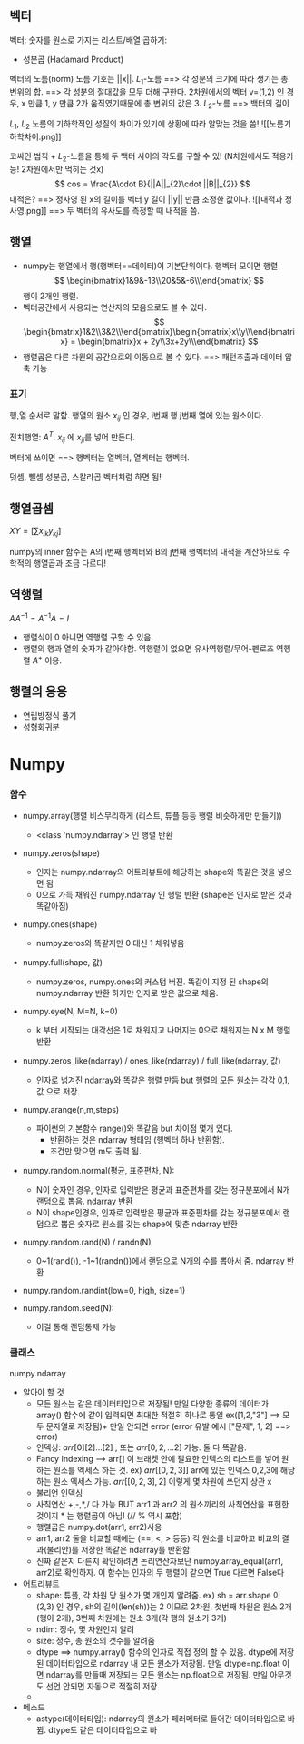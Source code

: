 ## 벡터
벡터: 숫자를 원소로 가지는 리스트/배열
곱하기:
- 성분곱 (Hadamard Product)

벡터의 노름(norm) 
노름 기호는 ||x||.
$L_{1}$-노름 ==> 각 성분의 크기에 따라 생기는 총 변위의 합. ==> 각 성분의 절대값을 모두 더해 구한다. 2차원에서의 벡터 v=(1,2) 인 경우, x 만큼 1, y 만큼 2가 움직였기때문에 총 변위의 값은 3.
$L_{2}$-노름 ==> 백터의 길이

$L_{1}$, $L_{2}$ 노름의 기하학적인 성질의 차이가 있기에 상황에 따라 알맞는 것을 씀!
![[노름기하학차이.png]]

코싸인 법칙 + $L_{2}$-노름을 통해 두 백터 사이의 각도를 구할 수 있! (N차원에서도 적용가능! 2차원에서만 먹히는 것x)
$$
cos = \frac{A\cdot B}{||A||_{2}\cdot ||B||_{2}}
$$
내적은? ==> 정사영 된 x의 길이를 벡터 y 길이 ||y|| 만큼 조정한 값이다.
![[내적과 정사영.png]]
==> 두 벡터의 유사도를 측정할 때 내적을 씀.
## 행열
- numpy는 행열에서 행(행벡터\==데이터)이 기본단위이다.
행벡터 모이면 행렬
$$
\begin{bmatrix}1&9&-13\\20&5&-6\\\end{bmatrix}
$$
행이 2개인 행렬.
- 벡터공간에서 사용되는 연산자의 모음으로도 볼 수 있다.
$$
\begin{bmatrix}1&2\\3&2\\\end{bmatrix}\begin{bmatrix}x\\y\\\end{bmatrix} = \begin{bmatrix}x + 2y\\3x+2y\\\end{bmatrix}
$$
- 행렬곱은 다른 차원의 공간으로의 이동으로 볼 수 있다. ==> 패턴추출과 데이터 압축 가능

### 표기
행,열 순서로 말함. 행열의 원소 $x_{ij}$ 인 경우, i번째 행 j번째 열에 있는 원소이다.

전치행열: $A^{T}$.
$x_{ij}$ 에 $x_{ji}$를 넣어 만든다.

벡터에 쓰이면 ==> 행벡터는 열벡터, 열벡터는 행벡터.

덧셈, 뺄셈 성분곱, 스칼라곱 벡터처럼 하면 됨!
## 행열곱셈
$XY = [\sum x_{ik}y_{kj}$]

numpy의 inner 함수는 A의 i번째 행벡터와 B의 j번째 행벡터의 내적을 계산하므로 수학적의 행열곱과 조금 다르다!

## 역행렬
$AA^{-1}=A^{-1}A=I$
- 행렬식이 0 아니면 역행렬 구할 수 있음.
- 행렬의 행과 열의 숫자가 같아야함.
역행렬이 없으면 유사역행렬/무어-펜로즈 역행렬 $A^{+}$ 이용.

## 행렬의 응용
- 연립방정식 풀기
- 성형회귀분
# Numpy

### 함수
- numpy.array(행렬 비스무리하게 (리스트, 튜플 등등 행렬 비슷하게만 만들기))
	- <class 'numpy.ndarray'> 인 행렬 반환
- numpy.zeros(shape)
	- 인자는 numpy.ndarray의 어트리뷰트에 해당하는 shape와 똑같은 것을 넣으면 됨
	- 0으로 가득 채워진 numpy.ndarray 인 행렬 반환 (shape은 인자로 받은 것과 똑같아짐)
- numpy.ones(shape)
	- numpy.zeros와 똑같지만 0 대신 1 채워넣음
- numpy.full(shape, 값)
	- numpy.zeros, numpy.ones의 커스텀 버젼. 똑같이 지정 된 shape의 numpy.ndarray 반환 하지만 인자로 받은 값으로 체움.
- numpy.eye(N, M=N, k=0)
	- k 부터 시작되는 대각선은 1로 채워지고 나머지는 0으로 채워지는 N x M 행렬 반환
- numpy.zeros_like(ndarray) / ones_like(ndarray) / full_like(ndarray, 값)
	- 인자로 넘겨진 ndarray와 똑같은 행렬 만듬 but 행렬의 모든 원소는 각각 0,1, 값 으로 저장 
- numpy.arange(n,m,steps)
	- 파이썬의 기본함수 range()와 똑같음 but 차이점 몇개 있다.
		-  반환하는 것은 ndarray 형태임 (행벡터 하나 반환함).
		-  조건만 맞으면 m도 출력 됨.
- numpy.random.normal(평균, 표준편차, N):
	- N이 숫자인 경우, 인자로 입력받은 평균과 표준편차를 갖는 정규분포에서 N개 랜덤으로 뽑음. ndarray 반환
	- N이 shape인경우, 인자로 입력받은 평균과 표준편차를 갖는 정규분포에서 랜덤으로 뽑은 숫자로 원소를 갖는 shape에 맞춘 ndarray 반환
- numpy.random.rand(N) / randn(N)
	- 0~1(rand()), -1~1(randn())에서 랜덤으로 N개의 수를 뽑아서 줌. ndarray 반환
- numpy.random.randint(low=0, high, size=1)

- numpy.random.seed(N):
	- 이걸 통해 랜덤통제 가능

### 클래스 
numpy.ndarray
- 알아야 할 것
	- 모든 원소는 같은 데이터타입으로 저장됨! 만일 다양한 종류의 데이터가 array() 함수에 같이 입력되면  최대한 적절히 하나로 통일 ex([1,2,"3"] ==> 모두 문자열로 저장됨)+ 만일 안되면 error (error 유발 예시 ["문제", 1, 2] ==> error)
	- 인덱싱: $arr[0][2]\dots[2]$ , 또는 $arr[0, 2, \dots 2]$ 가능. 둘 다 똑같음.
	- Fancy Indexing --> arr\[\] 이 브래켓 안에 필요한 인덱스의 리스트를 넣어 원하는 원소를 엑세스 하는 것. ex) $arr[[0,2,3]]$ arr에 있는 인덱스 0,2,3에 해당하는 원소 엑세스 가능. $arr[[0,2,3], 2]$ 이렇게 몇 차원에 쓰던지 상관 x
	- 불리언 인덱싱
	- 사칙연산 +,-,\*,/ 다 가능 BUT arr1 과 arr2 의 원소끼리의 사칙연산을 표현한 것이지 \* 는 행렬곱이 아님! (// % 역시 포함) 
	- 행렬곱은 numpy.dot(arr1, arr2)사용
	- arr1, arr2 둘을 비교할 때에는 (\==, <, > 등등) 각 원소를 비교하고 비교의 결과(불리안)를 저장한 똑같은 ndarray를 반환함.
	- 진짜 같은지 다른지 확인하려면 논리연산자보단  numpy.array_equal(arr1, arr2)로 확인하자. 이 함수는 인자의 두 행렬이 같으면 True 다르면 False다
- 어트리뷰트
	- shape: 튜플, 각 차원 당 원소가 몇 개인지 알려줌. ex) sh = arr.shape 이 (2,3) 인 경우, sh의 길이(len(sh))는 2 이므로 2차원, 첫번째 차원은 원소 2개(행이 2개), 3번째 차원에는 원소 3개(각 행의 원소가 3개) 
	- ndim: 정수, 몇 차원인지 알려
	- size: 정수, 총 원소의 갯수를 알려줌
	- dtype ==> numpy.array() 함수의 인자로 직접 정의 할 수 있음. dtype에 저장된 데이터타입으로 ndarray 내 모든 원소가 저장됨. 만일 dtype=np.float 이면 ndarray를 만들때 저장되는 모든 원소는 np.float으로 저장됨. 만일 아무것도 선언 안되면 자동으로 적절히 저장
	- 
- 메소드
	- astype(데이터타입): ndarray의 원소가 페러메터로 들어간 데이터타입으로 바뀜. dtype도 같은 데이터타입으로 바


